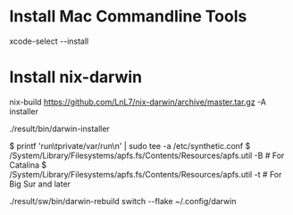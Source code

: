 # Install Mac Commandline Tools
xcode-select --install

# Install nix-darwin

nix-build https://github.com/LnL7/nix-darwin/archive/master.tar.gz -A installer

./result/bin/darwin-installer



$ printf 'run\tprivate/var/run\n' | sudo tee -a /etc/synthetic.conf
$ /System/Library/Filesystems/apfs.fs/Contents/Resources/apfs.util -B # For Catalina
$ /System/Library/Filesystems/apfs.fs/Contents/Resources/apfs.util -t # For Big Sur and later



./result/sw/bin/darwin-rebuild switch --flake ~/.config/darwin

